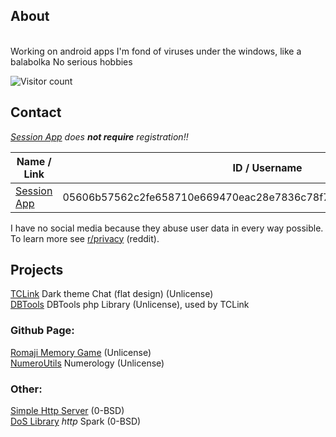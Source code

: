 ## About
<br>Working on android apps
I'm fond of viruses under the windows, like a balabolka
No serious hobbies

![Visitor count](https://shields-io-visitor-counter.herokuapp.com/badge?page=slowsient.slowsient)

## Contact
<i><a href="https://getsession.org/" target="_blank">Session App</a> does <b>not require</b> registration!!</i><br>
<table>
  <thead><tr><th>Name / Link</th><th>ID / Username</th><th>Response Time</th></tr></thead>
<tbody>
<tr>
  <td><a href="https://getsession.org/" target="_blank">Session App</a></td>
  <td>05606b57562c2fe658710e669470eac28e7836c78f7899032219a9fdc636d1ed70</td>
  <td>24h upto 7 days</td>
</tr>
</tbody>
</table>
<div>
  I have no social media because they abuse user data in every way possible.<br>
  To learn more see <a href="https://libreddit.de/r/privacy" target="_blank">r/privacy</a> (reddit).
</div>

## Projects
[TCLink](https://github.com/SlowsieNT/c/) Dark theme Chat (flat design) (Unlicense)<br>
[DBTools](https://github.com/SlowsieNT/dbtools/) DBTools php Library (Unlicense), used by TCLink<br>

### Github Page:
[Romaji Memory Game](https://slowsient.github.io/romaji/) (Unlicense)<br>
[NumeroUtils](https://slowsient.github.io/numero/) Numerology (Unlicense)<br>

### Other:
[Simple Http Server](https://github.com/SlowsieNT/MiniHttpServer) (0-BSD)<br>
[DoS Library](https://github.com/SlowsieNT/SNT-SS22) *http* Spark (0-BSD)<br>
